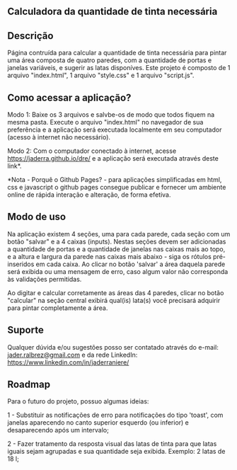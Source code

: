 ## Calculadora da quantidade de tinta necessária

## Descrição
Página contruída para calcular a quantidade de tinta necessária para pintar uma área composta de quatro paredes, com a quantidade de portas e janelas variáveis, e sugerir as latas disponíves. 
Este projeto é composto de 1 arquivo "index.html", 1 arquivo "style.css" e 1 arquivo "script.js".

## Como acessar a aplicação?
Modo 1:
Baixe os 3 arquivos e salvbe-os de modo que todos fiquem na mesma pasta. Execute o arquivo "index.html" no navegador de sua preferência e a aplicação será executada localmente em seu computador (acesso à internet não necessário).

Modo 2:
Com o computador conectado à internet, acesse https://jaderra.github.io/dre/ e a aplicação será executada através deste link*.

*Nota - Porquê o Github Pages? - para aplicações simplificadas em html, css e javascript o github pages consegue publicar e fornecer um ambiente online de rápida interação e alteração, de forma efetiva.  

## Modo de uso
Na aplicação existem 4 seções, uma para cada parede, cada seção com um botão "salvar" e a 4 caixas (inputs). Nestas seções devem ser adicionadas a quantidade de portas e a quantidade de janelas nas caixas mais ao topo, e a altura e largura da parede nas caixas mais abaixo - siga os rótulos pré-inseridos em cada caixa. Ao clicar no botão 'salvar' a área daquela parede será exibida ou uma mensagem de erro, caso algum valor não corresponda às validações permitidas.

Ao digitar e calcular corretamente as áreas das 4 paredes, clicar no botão "calcular" na seção central exibirá qual(is) lata(s) você precisará adquirir para pintar completamente a área.

## Suporte
Qualquer dúvida e/ou sugestões posso ser contatado através do e-mail: jader.ralbrez@gmail.com e da rede LinkedIn: https://www.linkedin.com/in/jaderraniere/  

## Roadmap
Para o futuro do projeto, possuo algumas ideias:

1 - Substituir as notificações de erro para notificações do tipo 'toast', com janelas aparecendo no canto superior esquerdo (ou inferior) e desaparecendo após um intervalo;

2 - Fazer tratamento da resposta visual das latas de tinta para que latas iguais sejam agrupadas e sua quantidade seja exibida. Exemplo: 2 latas de 18 l;